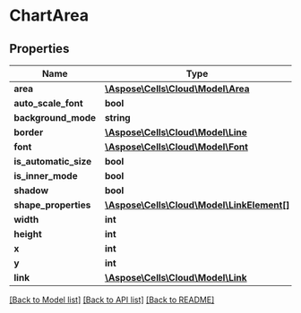 # ChartArea

## Properties
Name | Type | Description | Notes
------------ | ------------- | ------------- | -------------
**area** | [**\Aspose\Cells\Cloud\Model\Area**](Area.md) |  | [optional] 
**auto_scale_font** | **bool** |  | [optional] 
**background_mode** | **string** |  | [optional] 
**border** | [**\Aspose\Cells\Cloud\Model\Line**](Line.md) |  | [optional] 
**font** | [**\Aspose\Cells\Cloud\Model\Font**](Font.md) |  | [optional] 
**is_automatic_size** | **bool** |  | [optional] 
**is_inner_mode** | **bool** |  | [optional] 
**shadow** | **bool** |  | [optional] 
**shape_properties** | [**\Aspose\Cells\Cloud\Model\LinkElement[]**](LinkElement.md) |  | [optional] 
**width** | **int** |  | [optional] 
**height** | **int** |  | [optional] 
**x** | **int** |  | [optional] 
**y** | **int** |  | [optional] 
**link** | [**\Aspose\Cells\Cloud\Model\Link**](Link.md) |  | [optional] 

[[Back to Model list]](../README.md#documentation-for-models) [[Back to API list]](../README.md#documentation-for-api-endpoints) [[Back to README]](../README.md)


